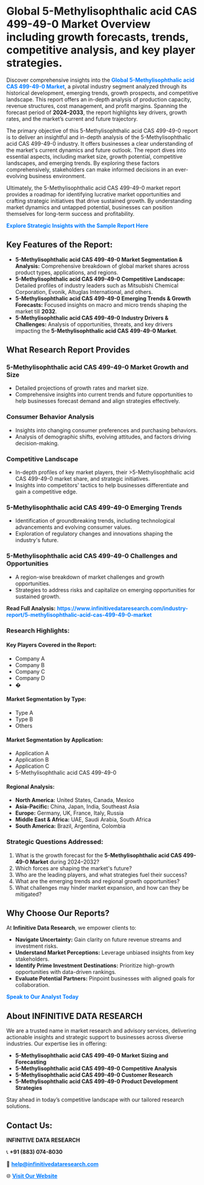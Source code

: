 <h1>Global 5-Methylisophthalic acid CAS 499-49-0 Market Overview including growth forecasts, trends, competitive analysis, and key player strategies.</h1>
<p>
Discover comprehensive insights into the 
<a href="https://www.infinitivedataresearch.com/industry-report/5-methylisophthalic-acid-cas-499-49-0-market" rel="dofollow" style="color: #007BFF; text-decoration: none;"><strong>Global 5-Methylisophthalic acid CAS 499-49-0 Market</strong></a>, a pivotal industry segment analyzed through its historical development, emerging trends, growth prospects, and competitive landscape. This report offers an in-depth analysis of production capacity, revenue structures, cost management, and profit margins. Spanning the forecast period of <strong>2024–2033</strong>, the report highlights key drivers, growth rates, and the market’s current and future trajectory.
</p>
<p>
The primary objective of this 5-Methylisophthalic acid CAS 499-49-0 report is to deliver an insightful and in-depth analysis of the 5-Methylisophthalic acid CAS 499-49-0 industry. It offers businesses a clear understanding of the market's current dynamics and future outlook. The report dives into essential aspects, including market size, growth potential, competitive landscapes, and emerging trends. By exploring these factors comprehensively, stakeholders can make informed decisions in an ever-evolving business environment.
</p>
<p>
Ultimately, the 5-Methylisophthalic acid CAS 499-49-0 market report provides a roadmap for identifying lucrative market opportunities and crafting strategic initiatives that drive sustained growth. By understanding market dynamics and untapped potential, businesses can position themselves for long-term success and profitability.
</p>
<p>
<a href="https://www.infinitivedataresearch.com/request-sample/reportId=107241" style="color: #007BFF; text-decoration: none;"><strong>Explore Strategic Insights with the Sample Report Here</strong></a>
</p>

<h2>Key Features of the Report:</h2>
<ul>
<li><strong>5-Methylisophthalic acid CAS 499-49-0 Market Segmentation & Analysis:</strong> Comprehensive breakdown of global market shares across product types, applications, and regions.</li>
<li><strong>5-Methylisophthalic acid CAS 499-49-0 Competitive Landscape:</strong> Detailed profiles of industry leaders such as Mitsubishi Chemical Corporation, Evonik, Altuglas International, and others.</li>
<li><strong>5-Methylisophthalic acid CAS 499-49-0 Emerging Trends & Growth Forecasts:</strong> Focused insights on macro and micro trends shaping the market till <strong>2032</strong>.</li>
<li><strong>5-Methylisophthalic acid CAS 499-49-0 Industry Drivers & Challenges:</strong> Analysis of opportunities, threats, and key drivers impacting the <strong>5-Methylisophthalic acid CAS 499-49-0 Market</strong>.</li>
</ul>

<h2>What Research Report Provides</h2>
<h3>5-Methylisophthalic acid CAS 499-49-0 Market Growth and Size</h3>
<ul>
<li>Detailed projections of growth rates and market size.</li>
<li>Comprehensive insights into current trends and future opportunities to help businesses forecast demand and align strategies effectively.</li>
</ul>

<h3>Consumer Behavior Analysis</h3>
<ul>
<li>Insights into changing consumer preferences and purchasing behaviors.</li>
<li>Analysis of demographic shifts, evolving attitudes, and factors driving decision-making.</li>
</ul>

<h3>Competitive Landscape</h3>
<ul>
<li>In-depth profiles of key market players, their >5-Methylisophthalic acid CAS 499-49-0 market share, and strategic initiatives.</li>
<li>Insights into competitors' tactics to help businesses differentiate and gain a competitive edge.</li>
</ul>

<h3>5-Methylisophthalic acid CAS 499-49-0 Emerging Trends</h3>
<ul>
<li>Identification of groundbreaking trends, including technological advancements and evolving consumer values.</li>
<li>Exploration of regulatory changes and innovations shaping the industry's future.</li>
</ul>

<h3>5-Methylisophthalic acid CAS 499-49-0 Challenges and Opportunities</h3>
<ul>
<li>A region-wise breakdown of market challenges and growth opportunities.</li>
<li>Strategies to address risks and capitalize on emerging opportunities for sustained growth.</li>
</ul>
<p><strong>Read Full Analysis:</strong> <a href="https://www.infinitivedataresearch.com/industry-report/5-methylisophthalic-acid-cas-499-49-0-market" rel="dofollow" style="color: #007BFF; text-decoration: none;"><strong>https://www.infinitivedataresearch.com/industry-report/5-methylisophthalic-acid-cas-499-49-0-market</strong></a></p>
<h3>Research Highlights:</h3>
<h4>Key Players Covered in the Report:</h4>
<ul><li>Company A</li><li>Company B</li><li>Company C</li><li>Company D</li><li>�</li></ul>
<h4>Market Segmentation by Type:</h4>
<ul><li>Type A</li><li>Type B</li><li>Others</li></ul>
<h4>Market Segmentation by Application:</h4>
<ul><li>Application A</li><li>Application B</li><li>Application C</li><li>5-Methylisophthalic acid CAS 499-49-0</li></ul>

<h4>Regional Analysis:</h4>
<ul>
<li><strong>North America:</strong> United States, Canada, Mexico</li>
<li><strong>Asia-Pacific:</strong> China, Japan, India, Southeast Asia</li>
<li><strong>Europe:</strong> Germany, UK, France, Italy, Russia</li>
<li><strong>Middle East & Africa:</strong> UAE, Saudi Arabia, South Africa</li>
<li><strong>South America:</strong> Brazil, Argentina, Colombia</li>
</ul>

<h3>Strategic Questions Addressed:</h3>
<ol>
<li>What is the growth forecast for the <strong>5-Methylisophthalic acid CAS 499-49-0 Market</strong> during 2024–2032?</li>
<li>Which forces are shaping the market's future?</li>
<li>Who are the leading players, and what strategies fuel their success?</li>
<li>What are the emerging trends and regional growth opportunities?</li>
<li>What challenges may hinder market expansion, and how can they be mitigated?</li>
</ol>

<h2>Why Choose Our Reports?</h2>
<p>At <strong>Infinitive Data Research</strong>, we empower clients to:</p>
<ul>
<li><strong>Navigate Uncertainty:</strong> Gain clarity on future revenue streams and investment risks.</li>
<li><strong>Understand Market Perceptions:</strong> Leverage unbiased insights from key stakeholders.</li>
<li><strong>Identify Prime Investment Destinations:</strong> Prioritize high-growth opportunities with data-driven rankings.</li>
<li><strong>Evaluate Potential Partners:</strong> Pinpoint businesses with aligned goals for collaboration.</li>
</ul>
<p><a href="https://www.infinitivedataresearch.com/industry-report/5-methylisophthalic-acid-cas-499-49-0-market" rel="dofollow" style="color: #007BFF; text-decoration: none;"><strong>Speak to Our Analyst Today</strong></a></p>

<h2>About INFINITIVE DATA RESEARCH</h2>
<p>We are a trusted name in market research and advisory services, delivering actionable insights and strategic support to businesses across diverse industries. Our expertise lies in offering:</p>
<ul>
<li><strong>5-Methylisophthalic acid CAS 499-49-0 Market Sizing and Forecasting</strong></li>
<li><strong>5-Methylisophthalic acid CAS 499-49-0 Competitive Analysis</strong></li>
<li><strong>5-Methylisophthalic acid CAS 499-49-0 Customer Research</strong></li>
<li><strong>5-Methylisophthalic acid CAS 499-49-0 Product Development Strategies</strong></li>
</ul>
<p>Stay ahead in today’s competitive landscape with our tailored research solutions.</p>

<h2>Contact Us:</h2>
<p><strong>INFINITIVE DATA RESEARCH</strong></p>
<p>📞 <strong>+91 (883) 074-8030</strong></p>
<p>📧 <strong><a href="mailto:help@infinitivedataresearch.com" style="color: #007BFF;">help@infinitivedataresearch.com</a></strong></p>
<p>🌐 <strong><a href="https://www.infinitivedataresearch.com" rel="dofollow" style="color: #007BFF;">Visit Our Website</a></strong></p>